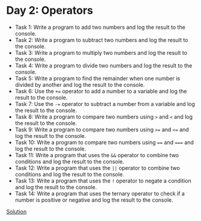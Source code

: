 # Day 2: Operators

* Task 1: Write a program to add two numbers and log the result to the console.
* Task 2: Write a program to subtract two numbers and log the result to the console.
* Task 3: Write a program to multiply two numbers and log the result to the console.
* Task 4: Write a program to divide two numbers and log the result to the console.
* Task 5: Write a program to find the remainder when one number is divided by another and log the result to the console.
* Task 6: Use the `+=` operator to add a number to a variable and log the result to the console.
* Task 7: Use the `-=` operator to subtract a number from a variable and log the result to the console.
* Task 8: Write a program to compare two numbers using `>` and `<` and log the result to the console.
* Task 9: Write a program to compare two numbers using `>=` and `<=` and log the result to the console.
* Task 10: Write a program to compare two numbers using `==` and `===` and log the result to the console.
* Task 11: Write a program that uses the `&&` operator to combine two conditions and log the result to the console.
* Task 12: Write a program that uses the `||` operator to combine two conditions and log the result to the console.
* Task 13: Write a program that uses the `!` operator to negate a condition and log the result to the console.
* Task 14: Write a program that uses the ternary operator to check if a number is positive or negative and log the result to the console.

[Solution](./Day_2_Solution.js)
